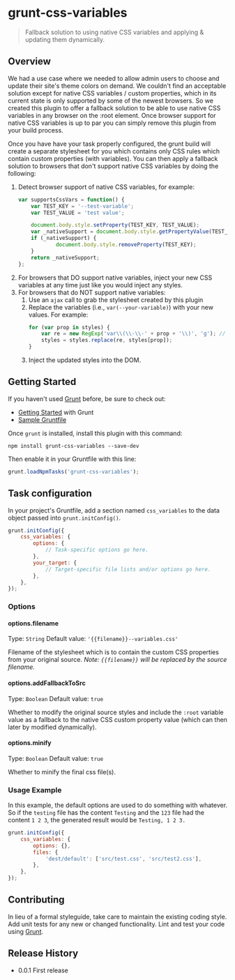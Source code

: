# grunt-css-variables

> Fallback solution to using native CSS variables and applying & updating them dynamically.

## Overview
We had a use case where we needed to allow admin users to choose and update their site's theme colors on demand. We couldn't find an acceptable solution except for native CSS variables / custom properties, which in its current state is only supported by some of the newest browsers. So we created this plugin to offer a fallback solution to be able to use native CSS variables in any browser on the :root element. Once browser support for native CSS variables is up to par you can simply remove this plugin from your build process.

Once you have have your task properly configured, the grunt build will create a separate stylesheet for you which contains only CSS rules which contain custom properties (with variables). You can then apply a fallback solution to browsers that don't support native CSS variables by doing the following:

1. Detect browser support of native CSS variables, for example:
	```js
	var supportsCssVars = function() {
		var TEST_KEY = '--test-variable';
		var TEST_VALUE = 'test value';

		document.body.style.setProperty(TEST_KEY, TEST_VALUE);
		var _nativeSupport = document.body.style.getPropertyValue(TEST_KEY) === TEST_VALUE;
		if (_nativeSupport) {
				document.body.style.removeProperty(TEST_KEY);
		}
		return _nativeSupport;
	};
	```
2. For browsers that DO support native variables, inject your new CSS variables at any time just like you would inject any styles.
3. For browsers that do NOT support native variables:
	1. Use an `ajax` call to grab the stylesheet created by this plugin
	2. Replace the variables (i.e., `var(--your-variable)`) with your new values. For example:
		```js
		for (var prop in styles) {
			var re = new RegExp('var\\(\\-\\-' + prop + '\\)', 'g'); // replaces `var(--variable-name)`
			styles = styles.replace(re, styles[prop]);
		}
		```
	3. Inject the updated styles into the DOM.

## Getting Started
If you haven't used [Grunt](http://gruntjs.com/) before, be sure to check out:

- [Getting Started](http://gruntjs.com/getting-started) with Grunt
- [Sample Gruntfile](http://gruntjs.com/sample-gruntfile)

Once `grunt` is installed, install this plugin with this command:

```shell
npm install grunt-css-variables --save-dev
```

Then enable it in your Gruntfile with this line:

```js
grunt.loadNpmTasks('grunt-css-variables');
```

## Task configuration
In your project's Gruntfile, add a section named `css_variables` to the data object passed into `grunt.initConfig()`.

```js
grunt.initConfig({
	css_variables: {
		options: {
			// Task-specific options go here.
		},
		your_target: {
			// Target-specific file lists and/or options go here.
		},
	},
});
```

### Options

#### options.filename
Type: `String`
Default value: `'{{filename}}--variables.css'`

Filename of the stylesheet which is to contain the custom CSS properties from your original source. _Note: `{{filename}}` will be replaced by the source filename._

#### options.addFallbackToSrc
Type: `Boolean`
Default value: `true`

Whether to modify the original source styles and include the `:root` variable value as a fallback to the native CSS custom property value (which can then later by modified dynamically).

#### options.minify
Type: `Boolean`
Default value: `true`

Whether to minify the final css file(s).

### Usage Example

In this example, the default options are used to do something with whatever. So if the `testing` file has the content `Testing` and the `123` file had the content `1 2 3`, the generated result would be `Testing, 1 2 3.`

```js
grunt.initConfig({
	css_variables: {
		options: {},
		files: {
			'dest/default': ['src/test.css', 'src/test2.css'],
		},
	},
});
```

## Contributing
In lieu of a formal styleguide, take care to maintain the existing coding style. Add unit tests for any new or changed functionality. Lint and test your code using [Grunt](http://gruntjs.com/).

## Release History
- 0.0.1
	First release
